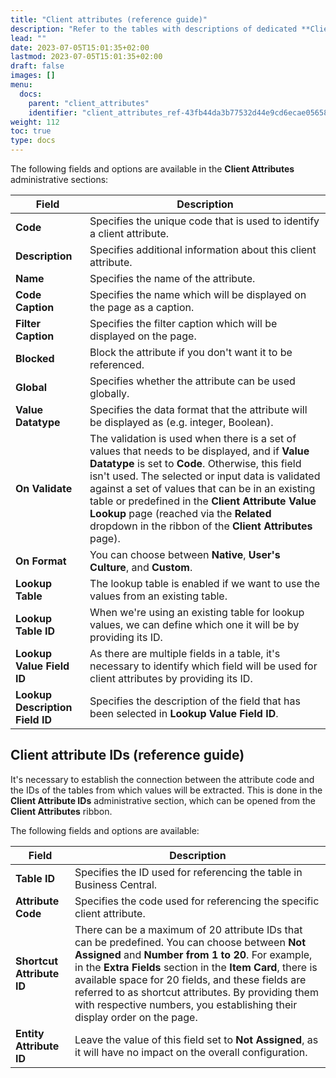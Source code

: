 ```yaml
---
title: "Client attributes (reference guide)"
description: "Refer to the tables with descriptions of dedicated **Client Attributes** fields."
lead: ""
date: 2023-07-05T15:01:35+02:00
lastmod: 2023-07-05T15:01:35+02:00
draft: false
images: []
menu:
  docs:
    parent: "client_attributes"
    identifier: "client_attributes_ref-43fb44da3b77532d44e9cd6ecae05658"
weight: 112
toc: true
type: docs
---
```


The following fields and options are available in the **Client Attributes** administrative sections:

| Field     | Description |
| ----------- | ----------- |
| **Code** | Specifies the unique code that is used to identify a client attribute. |
| **Description** | Specifies additional information about this client attribute. |
| **Name** | Specifies the name of the attribute. |
| **Code Caption** | Specifies the name which will be displayed on the page as a caption. |
| **Filter Caption** | Specifies the filter caption which will be displayed on the page. |
| **Blocked** | Block the attribute if you don't want it to be referenced. | 
| **Global** | Specifies whether the attribute can be used globally. | 
| **Value Datatype** | Specifies the data format that the attribute will be displayed as (e.g. integer, Boolean). |
| **On Validate** | The validation is used when there is a set of values that needs to be displayed, and if **Value Datatype** is set to **Code**. Otherwise, this field isn't used. The selected or input data is validated against a set of values that can be in an existing table or predefined in the **Client Attribute Value Lookup** page (reached via the **Related** dropdown in the ribbon of the **Client Attributes** page). |
| **On Format** | You can choose between **Native**, **User's Culture**, and **Custom**. |
| **Lookup Table** | The lookup table is enabled if we want to use the values from an existing table. |
| **Lookup Table ID** | When we're using an existing table for lookup values, we can define which one it will be by providing its ID.  |
| **Lookup Value Field ID** | As there are multiple fields in a table, it's necessary to identify which field will be used for client attributes by providing its ID. |
| **Lookup Description Field ID** | Specifies the description of the field that has been selected in **Lookup Value Field ID**. |

## Client attribute IDs (reference guide)

It's necessary to establish the connection between the attribute code and the IDs of the tables from which values will be extracted. This is done in the **Client Attribute IDs** administrative section, which can be opened from the **Client Attributes** ribbon. 

The following fields and options are available:

| Field     | Description |
| ----------- | ----------- |
| **Table ID** | Specifies the ID used for referencing the table in Business Central. |
| **Attribute Code** | Specifies the code used for referencing the specific client attribute. |
| **Shortcut Attribute ID** | There can be a maximum of 20 attribute IDs that can be predefined. You can choose between **Not Assigned** and **Number from 1 to 20**. For example, in the **Extra Fields** section in the **Item Card**, there is available space for 20 fields, and these fields are referred to as shortcut attributes. By providing them with respective numbers, you establishing their display order on the page. |
| **Entity Attribute ID** | Leave the value of this field set to **Not Assigned**, as it will have no impact on the overall configuration. |